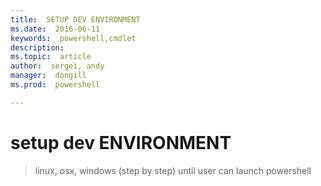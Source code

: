```yaml
---
title:  SETUP DEV ENVIRONMENT
ms.date:  2016-06-11
keywords:  powershell,cmdlet
description:  
ms.topic:  article
author:  sergei, andy
manager:  dongill
ms.prod:  powershell

---
```

# setup dev ENVIRONMENT
> linux, osx, windows (step by step) until user can launch powershell
